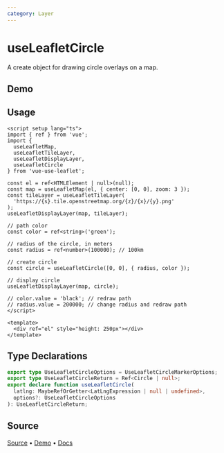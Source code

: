 ```yaml
---
category: Layer
---
```


# useLeafletCircle

A create object for drawing circle overlays on a map.



## Demo

<ClientOnly>
  <Demo name="useLeafletCircle" source-url="https://github.com/nikolaynau/vue-use-leaflet/blob/master/src/useLeafletCircle/demo.vue" />
</ClientOnly>

## Usage

```vue
<script setup lang="ts">
import { ref } from 'vue';
import {
  useLeafletMap,
  useLeafletTileLayer,
  useLeafletDisplayLayer,
  useLeafletCircle
} from 'vue-use-leaflet';

const el = ref<HTMLElement | null>(null);
const map = useLeafletMap(el, { center: [0, 0], zoom: 3 });
const tileLayer = useLeafletTileLayer(
  'https://{s}.tile.openstreetmap.org/{z}/{x}/{y}.png'
);
useLeafletDisplayLayer(map, tileLayer);

// path color
const color = ref<string>('green');

// radius of the circle, in meters
const radius = ref<number>(100000); // 100km

// create circle
const circle = useLeafletCircle([0, 0], { radius, color });

// display circle
useLeafletDisplayLayer(map, circle);

// color.value = 'black'; // redraw path
// radius.value = 200000; // change radius and redraw path
</script>

<template>
  <div ref="el" style="height: 250px"></div>
</template>
```

## Type Declarations

```ts
export type UseLeafletCircleOptions = UseLeafletCircleMarkerOptions;
export type UseLeafletCircleReturn = Ref<Circle | null>;
export declare function useLeafletCircle(
  latlng: MaybeRefOrGetter<LatLngExpression | null | undefined>,
  options?: UseLeafletCircleOptions
): UseLeafletCircleReturn;
```

## Source

[Source](https://github.com/nikolaynau/vue-use-leaflet/blob/master/src/useLeafletCircle/index.ts) • [Demo](https://github.com/nikolaynau/vue-use-leaflet/blob/master/src/useLeafletCircle/demo.vue) • [Docs](https://github.com/nikolaynau/vue-use-leaflet/blob/master/src/useLeafletCircle/index.md)
